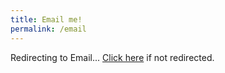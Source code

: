 ```yaml
--- 
title: Email me!
permalink: /email
--- 
```


<meta http-equiv="refresh" content="0; url=mailto:shrivishakhdevanand@gmail.com">

Redirecting to Email... [Click here](mailto:shrivishakhdevanand@gmail.com) if not redirected.
